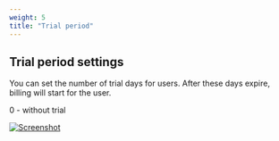 ```yaml
---
weight: 5
title: "Trial period"
---
```


## Trial period settings

You can set the number of trial days for users. After these days expire, billing will start for the user.

0 - without trial

[![Screenshot](/images/2025-01-05_13-24-54.png)](/images/2025-01-05_13-24-54.png)
